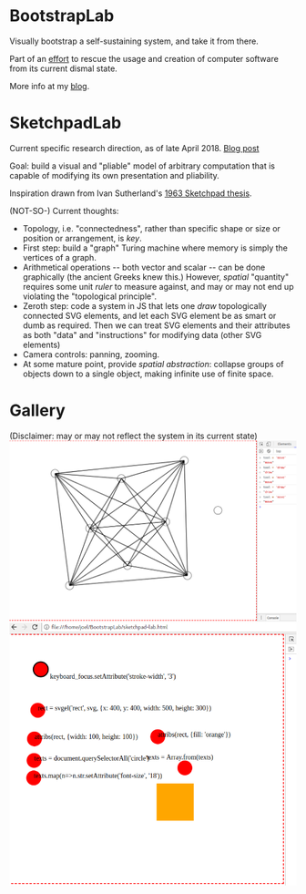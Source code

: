 # BootstrapLab
Visually bootstrap a self-sustaining system, and take it from there.

Part of an [effort](https://github.com/d-cook/SomethingNew) to rescue the usage and creation of computer software from its current dismal state.

More info at my [blog](https://programmingmadecomplicated.wordpress.com/category/programming/bootstraplab/).

# SketchpadLab

Current specific research direction, as of late April 2018. [Blog post](https://programmingmadecomplicated.wordpress.com/2018/04/09/back-to-bootstrapping/)

Goal: build a visual and "pliable" model of arbitrary computation that is capable of modifying its own presentation and pliability.

Inspiration drawn from Ivan Sutherland's [1963 Sketchpad thesis](https://programmingmadecomplicated.wordpress.com/2018/04/15/reading-the-sketchpad-thesis/).

(NOT-SO-) Current thoughts:
* Topology, i.e. "connectedness", rather than specific shape or size or position or arrangement, is *key*.
* First step: build a "graph" Turing machine where memory is simply the vertices of a graph.
* Arithmetical operations -- both vector and scalar -- can be done graphically (the ancient Greeks knew this.) However, *spatial* "quantity" requires some unit *ruler* to measure against, and may or may not end up violating the "topological principle".
* Zeroth step: code a system in JS that lets one *draw* topologically connected SVG elements, and let each SVG element be as smart or dumb as required. Then we can treat SVG elements and their attributes as both "data" and "instructions" for modifying data (other SVG elements)
* Camera controls: panning, zooming.
* At some mature point, provide *spatial abstraction*: collapse groups of objects down to a single object, making infinite use of finite space.

# Gallery
(Disclaimer: may or may not reflect the system in its current state)
![Topological drawing of the complete graph K-8.](img/k-8.png?raw=true "Topological drawing of the complete graph K-8.")
![Simple fun with introspection.](img/text.png?raw=true "Simple fun with introspection.")

